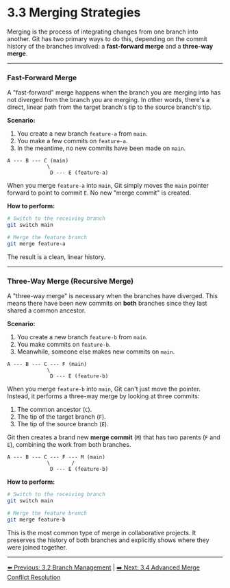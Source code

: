 # 3.3 Merging Strategies

Merging is the process of integrating changes from one branch into another. Git has two primary ways to do this, depending on the commit history of the branches involved: a **fast-forward merge** and a **three-way merge**.

---

### Fast-Forward Merge

A "fast-forward" merge happens when the branch you are merging into has not diverged from the branch you are merging. In other words, there's a direct, linear path from the target branch's tip to the source branch's tip.

**Scenario:**
1. You create a new branch `feature-a` from `main`.
2. You make a few commits on `feature-a`.
3. In the meantime, no new commits have been made on `main`.

```
A --- B --- C (main)
             \
              D --- E (feature-a)
```

When you merge `feature-a` into `main`, Git simply moves the `main` pointer forward to point to commit `E`. No new "merge commit" is created.

**How to perform:**
```bash
# Switch to the receiving branch
git switch main

# Merge the feature branch
git merge feature-a
```
The result is a clean, linear history.

---

### Three-Way Merge (Recursive Merge)

A "three-way merge" is necessary when the branches have diverged. This means there have been new commits on **both** branches since they last shared a common ancestor.

**Scenario:**
1. You create a new branch `feature-b` from `main`.
2. You make commits on `feature-b`.
3. Meanwhile, someone else makes new commits on `main`.

```
A --- B --- C --- F (main)
             \
              D --- E (feature-b)
```

When you merge `feature-b` into `main`, Git can't just move the pointer. Instead, it performs a three-way merge by looking at three commits:
1. The common ancestor (`C`).
2. The tip of the target branch (`F`).
3. The tip of the source branch (`E`).

Git then creates a brand new **merge commit** (`M`) that has two parents (`F` and `E`), combining the work from both branches.

```
A --- B --- C --- F --- M (main)
             \       /
              D --- E (feature-b)
```

**How to perform:**
```bash
# Switch to the receiving branch
git switch main

# Merge the feature branch
git merge feature-b
```
This is the most common type of merge in collaborative projects. It preserves the history of both branches and explicitly shows where they were joined together.

---
[⬅️ Previous: 3.2 Branch Management](3.2-branch-management.md) | [➡️ Next: 3.4 Advanced Merge Conflict Resolution](3.4-advanced-merge-resolution.md)
